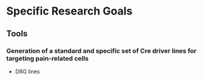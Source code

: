 # Specific Research Goals

## Tools

### Generation of a standard and specific set of Cre driver lines for targeting pain-related cells
- DRG lines
    

